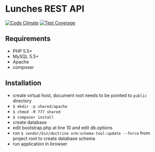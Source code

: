 # Lunches REST API 

[![Code Climate](https://codeclimate.com/github/lunches-platform/api/badges/gpa.svg)](https://codeclimate.com/github/lunches-platform/api)
[![Test Coverage](https://codeclimate.com/github/lunches-platform/api/badges/coverage.svg)](https://codeclimate.com/github/lunches-platform/api/coverage)

## Requirements

- PHP 5.5+
- MySQL 5.5+
- Apache
- composer

## Installation

- create virtual host, document root needs to be pointed to `public` directory
- `$ mkdir -p shared/apache`
- `$ chmod -R 777 shared`
- `$ composer install`
- create database
- edit bootstrap.php at line 10 and edit db.options
- run `$ vendor/bin/doctrine orm:schema-tool:update --force` from project root to create database schema
- run application in browser 

